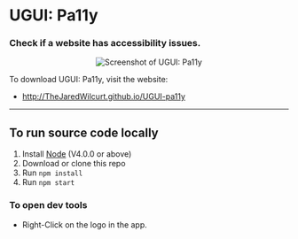 # UGUI: Pa11y

### Check if a website has accessibility issues.

<p align="center"><img src="http://thejaredwilcurt.github.io/UGUI-pa11y/_img/screenshot.png" alt="Screenshot of UGUI: Pa11y"></p>

To download UGUI: Pa11y, visit the website:

* http://TheJaredWilcurt.github.io/UGUI-pa11y

* * *

## To run source code locally

1. Install [Node](http://nodejs.org) (V4.0.0 or above)
2. Download or clone this repo
3. Run `npm install`
4. Run `npm start`

### To open dev tools

* Right-Click on the logo in the app.
